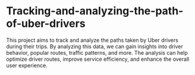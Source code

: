 # Tracking-and-analyzing-the-path-of-uber-drivers
This project aims to track and analyze the paths taken by Uber drivers during their trips. By analyzing this data, we can gain insights into driver behavior, popular routes, traffic patterns, and more. The analysis can help optimize driver routes, improve service efficiency, and enhance the overall user experience.
